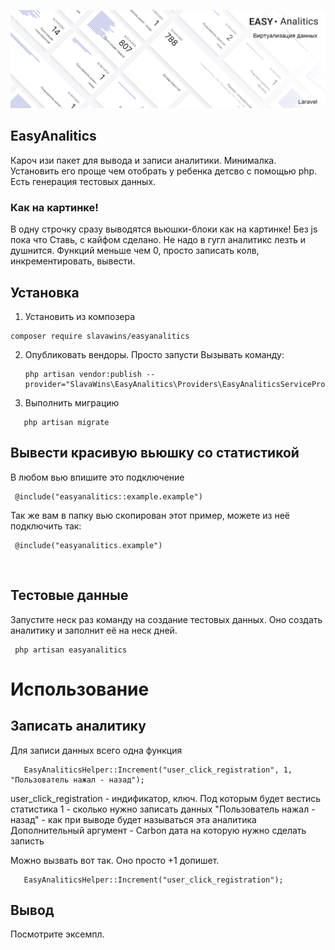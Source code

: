 <p align="center">
<img src="info/logo.png">
</p>

## EasyAnalitics

Кароч изи пакет для вывода и записи аналитики. Минималка.
Установить его проще чем отобрать у ребенка детсво с помощью php.
Есть генерация тестовых данных.

### Как на картинке!

В одну строчку сразу выводятся вьюшки-блоки как на картинке!
Без js пока что
Ставь, с кайфом сделано. Не надо в гугл аналитикс лезть и душнится.
Функций меньше чем 0, просто записать колв, инкрементировать, вывести.

## Установка

1) Установить из композера

```  
composer require slavawins/easyanalitics
```

2) Опубликовать вендоры. Просто запусти
   Вызывать команду:
   ```
   php artisan vendor:publish --provider="SlavaWins\EasyAnalitics\Providers\EasyAnaliticsServiceProvider"
   ``` 


3) Выполнить миграцию

 ```
    php artisan migrate 
 ```  

## Вывести красивую вьюшку со статистикой

В любом вью впишите это подключение

 ```
  @include("easyanalitics::example.example")
 ``` 

Так же вам в папку вью скопирован этот пример, можете из неё подключить так:

 ```
  @include("easyanalitics.example")
 ``` 

<BR>

## Тестовые данные

Запустите неск раз команду на создание тестовых данных. Оно создать аналитику и заполнит её на неск дней.

 ```
  php artisan easyanalitics
 ``` 

# Использование

## Записать аналитику

Для записи данных всего одна функция

 ```
    EasyAnaliticsHelper::Increment("user_click_registration", 1, "Пользователь нажал - назад");
 ``` 

user_click_registration - индификатор, ключ. Под которым будет вестись статистика
1 - сколько нужно записать данных
"Пользователь нажал - назад" - как при выводе будет называться эта аналитика
Дополнительный аргумент - Carbon дата на которую нужно сделать записть

Можно вызвать вот так. Оно просто +1 допишет.

 ```
    EasyAnaliticsHelper::Increment("user_click_registration");
 ``` 

## Вывод

Посмотрите эксемпл. 
